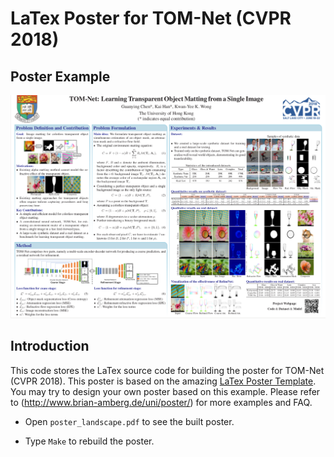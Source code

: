 # LaTex Poster for TOM-Net (CVPR 2018)

## Poster Example
<p align="center">
    <img src='images/sample.png' width="800" > <br>
</p>

## Introduction
This code stores the LaTex source code for building the poster for TOM-Net (CVPR 2018). This poster is based on the amazing [LaTex Poster Template](http://www.brian-amberg.de/uni/poster/). You may try to design your own poster based on this example. Please refer to (http://www.brian-amberg.de/uni/poster/) for more examples and FAQ.

- Open `poster_landscape.pdf` to see the built poster.

- Type `Make` to rebuild the poster.

